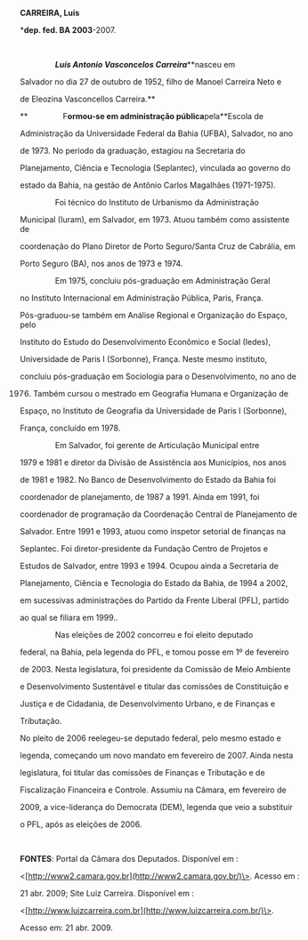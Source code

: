 **CARREIRA, Luís**



\***dep. fed. BA 2003**-2007.



 



                ***Luís Antonio Vasconcelos Carreira*****nasceu em

Salvador no dia 27 de outubro de 1952, filho de Manoel Carreira Neto e

de Eleozina Vasconcellos Carreira.**



**                F**ormou-se em administração pública**pela**Escola de

Administração da Universidade Federal da Bahia (UFBA), Salvador, no ano

de 1973. No período da graduação, estagiou na Secretaria do

Planejamento, Ciência e Tecnologia (Seplantec), vinculada ao governo do

estado da Bahia, na gestão de Antônio Carlos Magalhães (1971-1975).



                Foi técnico do Instituto de Urbanismo da Administração

Municipal (Iuram), em Salvador, em 1973. Atuou também como assistente de

coordenação do Plano Diretor de Porto Seguro/Santa Cruz de Cabrália, em

Porto Seguro (BA), nos anos de 1973 e 1974.



                Em 1975, concluiu pós-graduação em Administração Geral

no Instituto Internacional em Administração Pública, Paris, França.

Pós-graduou-se também em Análise Regional e Organização do Espaço, pelo

Instituto do Estudo do Desenvolvimento Econômico e Social (Iedes),

Universidade de Paris I (Sorbonne), França. Neste mesmo instituto,

concluiu pós-graduação em Sociologia para o Desenvolvimento, no ano de

1976. Também cursou o mestrado em Geografia Humana e Organização de

Espaço, no Instituto de Geografia da Universidade de Paris I (Sorbonne),

França, concluído em 1978.



                Em Salvador, foi gerente de Articulação Municipal entre

1979 e 1981 e diretor da Divisão de Assistência aos Municípios, nos anos

de 1981 e 1982. No Banco de Desenvolvimento do Estado da Bahia foi

coordenador de planejamento, de 1987 a 1991. Ainda em 1991, foi

coordenador de programação da Coordenação Central de Planejamento de

Salvador. Entre 1991 e 1993, atuou como inspetor setorial de finanças na

Seplantec. Foi diretor-presidente da Fundação Centro de Projetos e

Estudos de Salvador, entre 1993 e 1994. Ocupou ainda a Secretaria de

Planejamento, Ciência e Tecnologia do Estado da Bahia, de 1994 a 2002,

em sucessivas administrações do Partido da Frente Liberal (PFL), partido

ao qual se filiara em 1999..



                Nas eleições de 2002 concorreu e foi eleito deputado

federal, na Bahia, pela legenda do PFL, e tomou posse em 1º de fevereiro

de 2003. Nesta legislatura, foi presidente da Comissão de Meio Ambiente

e Desenvolvimento Sustentável e titular das comissões de Constituição e

Justiça e de Cidadania, de Desenvolvimento Urbano, e de Finanças e

Tributação.



No pleito de 2006 reelegeu-se deputado federal, pelo mesmo estado e

legenda, começando um novo mandato em fevereiro de 2007. Ainda nesta

legislatura, foi titular das comissões de Finanças e Tributação e de

Fiscalização Financeira e Controle. Assumiu na Câmara, em fevereiro de

2009, a vice-liderança do Democrata (DEM), legenda que veio a substituir

o PFL, após as eleições de 2006.



 



**FONTES**: Portal da Câmara dos Deputados. Disponível em :

\<[http://www2.camara.gov.br](http://www2.camara.gov.br/)\>. Acesso em :

21 abr. 2009; Site Luiz Carreira. Disponível em :

\<[http://www.luizcarreira.com.br](http://www.luizcarreira.com.br/)\>.

Acesso em: 21 abr. 2009.

